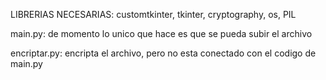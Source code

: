 LIBRERIAS NECESARIAS: customtkinter, tkinter, cryptography, os, PIL

main.py: de momento lo unico que hace es que se pueda subir el archivo

encriptar.py: encripta el archivo, pero no esta conectado con el codigo de main.py
